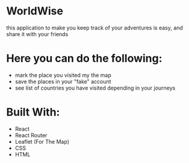 # WorldWise
this application to make you keep track of your adventures is easy, and share it with your friends

# Here you can do the following:
- mark the place you visited my the map
- save the places in your "fake" account
- see list of countries you have visited depending in your journeys
# Built With:
- React
- React Router
- Leaflet (For The Map)
- CSS
- HTML
